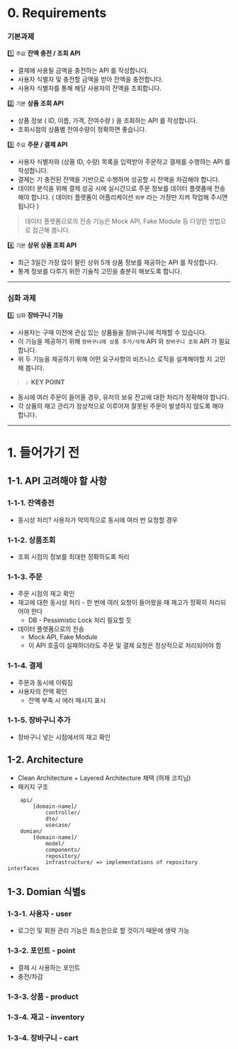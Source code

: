 # 0. Requirements
### 기본과제

1️⃣ `주요` **잔액 충전 / 조회 API**

- 결제에 사용될 금액을 충전하는 API 를 작성합니다.
- 사용자 식별자 및 충전할 금액을 받아 잔액을 충전합니다.
- 사용자 식별자를 통해 해당 사용자의 잔액을 조회합니다.

2️⃣ `기본` **상품 조회 API**

- 상품 정보 ( ID, 이름, 가격, 잔여수량 ) 을 조회하는 API 를 작성합니다.
- 조회시점의 상품별 잔여수량이 정확하면 좋습니다.

3️⃣ `주요` **주문 / 결제 API**

- 사용자 식별자와 (상품 ID, 수량) 목록을 입력받아 주문하고 결제를 수행하는 API 를 작성합니다.
- 결제는 기 충전된 잔액을 기반으로 수행하며 성공할 시 잔액을 차감해야 합니다.
- 데이터 분석을 위해 결제 성공 시에 실시간으로 주문 정보를 데이터 플랫폼에 전송해야 합니다. ( 데이터 플랫폼이 어플리케이션 `외부` 라는 가정만 지켜 작업해 주시면 됩니다 )

> 데이터 플랫폼으로의 전송 기능은 Mock API, Fake Module 등 다양한 방법으로 접근해 봅니다.

4️⃣ `기본` **상위 상품 조회 API**

- 최근 3일간 가장 많이 팔린 상위 5개 상품 정보를 제공하는 API 를 작성합니다.
- 통계 정보를 다루기 위한 기술적 고민을 충분히 해보도록 합니다.

---
### 심화 과제

5️⃣ `심화` **장바구니 기능**

- 사용자는 구매 이전에 관심 있는 상품들을 장바구니에 적재할 수 있습니다.
- 이 기능을 제공하기 위해 `장바구니에 상품 추가/삭제` API 와 `장바구니 조회` API 가 필요합니다.
- 위 두 기능을 제공하기 위해 어떤 요구사항의 비즈니스 로직을 설계해야할 지 고민해 봅니다.

> 💡 **KEY POINT**
- 동시에 여러 주문이 들어올 경우, 유저의 보유 잔고에 대한 처리가 정확해야 합니다.
- 각 상품의 재고 관리가 정상적으로 이루어져 잘못된 주문이 발생하지 않도록 해야 합니다.

---
#  1.  들어가기 전
## 1-1. API 고려해야 할 사항
### 1-1-1. 잔액충전
* 동시성 처리? 사용자가 악의적으로 동시에 여러 번 요청할 경우
### 1-1-2. 상품조회
* 조회 시점의 정보를 최대한 정확하도록 처리
### 1-1-3. 주문
* 주문 시점의 재고 확인
* 재고에 대한 동시성 처리 - 한 번에 여러 요청이 들어왔을 때 재고가 정확히 처리되어야 한다
    * DB - Pessimistic Lock 처리 필요할 듯
* 데이터 플랫폼으로의 전송
    * Mock API, Fake Module
    * 이 API 호출이 실패하더라도 주문 및 결제 요청은 정상적으로 처리되어야 함
### 1-1-4. 결제
* 주문과 동시에 이뤄짐
* 사용자의 잔액 확인
  * 잔액 부족 시 에러 메시지 표시
### 1-1-5. 장바구니 추가
* 장바구니 넣는 시점에서의 재고 확인

## 1-2. Architecture
* Clean Architecture + Layered Architecture 채택 (허재 코치님)
* 패키지 구조
```
    api/
        [domain-name]/
            controller/
            dto/
            usecase/
    domian/
        [domain-name]/
            model/
            components/
            repository/
            infrastructure/ => implementations of repository interfaces
```
## 1-3. Domian 식별s
### 1-3-1. 사용자 - user
* 로그인 및 회원 관리 기능은 최소한으로 할 것이기 때문에 생략 가능
### 1-3-2. 포인트 - point
* 결제 시 사용하는 포인트
* 충전/차감
### 1-3-3. 상품 - product
### 1-3-4. 재고 - inventory
### 1-3-4. 장바구니 - cart



